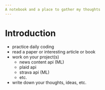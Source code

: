 ```yaml
---
A notebook and a place to gather my thoughts
---
```


# Introduction

* practice daily coding
* read a paper or interesting article or book
* work on your project\(s\)
  * news content api \(ML\)
  * plaid api
  * strava api \(ML\)
  * etc.
* write down your thoughts, ideas, etc.



